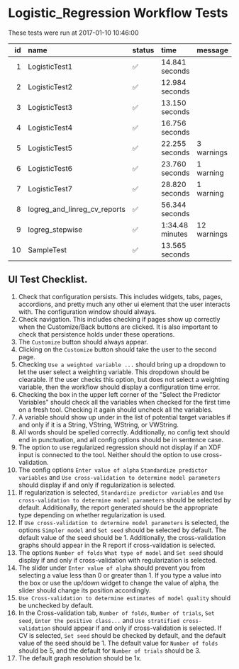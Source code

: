 # Logistic_Regression Workflow Tests



These tests were run at 2017-01-10 10:46:00



| id|name                         |status  |time            |message     |
|--:|:----------------------------|:-------|:---------------|:-----------|
|  1|LogisticTest1                |&#9989; |14.841 seconds  |            |
|  2|LogisticTest2                |&#9989; |12.984 seconds  |            |
|  3|LogisticTest3                |&#9989; |13.150 seconds  |            |
|  4|LogisticTest4                |&#9989; |16.756 seconds  |            |
|  5|LogisticTest5                |&#9989; |22.255 seconds  |3 warnings  |
|  6|LogisticTest6                |&#9989; |23.760 seconds  |1 warning   |
|  7|LogisticTest7                |&#9989; |28.820 seconds  |1 warning   |
|  8|logreg_and_linreg_cv_reports |&#9989; |56.344 seconds  |            |
|  9|logreg_stepwise              |&#9989; |1:34.48 minutes |12 warnings |
| 10|SampleTest                   |&#9989; |13.565 seconds  |            |


## UI Test Checklist.


1. Check that configuration persists. This includes widgets, tabs, pages, accordions, and pretty much any other ui element that the user interacts with. The configuration window should always.
2. Check navigation. This includes checking if pages show up correctly when the Customize/Back buttons are clicked. It is also important to check that persistence holds under these operations.
3. The `Customize` button should always appear.
4. Clicking on the `Customize` button should take the user to the second page.
5. Checking `Use a weighted variable ...` should bring up a dropdown to let the user select a weighting variable. This dropdown should be clearable. If the user checks this option, but does not select a weighting variable, then the workflow should display a configuration time error.
6. Checking the box in the upper left corner of the "Select the Predictor Variables" should check all the variables when checked for the first time on a fresh tool. Checking it again should uncheck all the variables.
7. A variable should show up under in the list of potential target variables if and only if it is a String, VString, WString, or VWString.
8. All words should be spelled correctly. Additionally, no config text should end in punctuation, and all config options should be in sentence case.
9. The option to use regularized regression should not display if an XDF input is connected to the tool. Neither should the option to use cross-validation.
10. The config options `Enter value of alpha` `Standardize predictor variables` and `Use cross-validation to determine model parameters` should display if and only if regularization is selected.
11. If regularization is selected, `Standardize predictor variables` and `Use cross-validation to determine model parameters` should be selected by default. Additionally, the report generated should be the appropriate type depending on whether regularization is used.
12. If `Use cross-validation to determine model parameters` is selected, the options `Simpler model` and `Set seed` should be selected by default. The default value of the seed should be 1. Additionally, the cross-validation graphs should appear in the R report if cross-validation is selected.
13. The options `Number of folds` `What type of model` and `Set seed` should display if and only if cross-validation with regularization is selected.
14. The slider under `Enter value of alpha` should prevent you from selecting a value less than 0 or greater than 1. If you type a value into the box or use the up/down widget to change the value of alpha, the slider should change its position accordingly.
15. `Use Cross-validation to determine estimates of model quality` should be unchecked by default. 
16. In the Cross-validation tab, `Number of folds`, `Number of trials`, `Set seed`, `Enter the positive class...` and `Use stratified cross-validation` should appear if and only if cross-validation is selected. If CV is selected, `Set seed` should be checked by default, and the default value of the seed should be 1. The default value for `Number of folds` should be 5, and the default for `Number of trials` should be 3.
17. The default graph resolution should be 1x.
